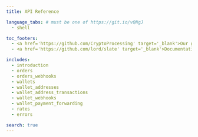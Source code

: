 ```yaml
---
title: API Reference

language_tabs: # must be one of https://git.io/vQNgJ
  - shell

toc_footers:
  - <a href='https://github.com/CryptoProcessing' target='_blank'>Our github</a>
  - <a href='https://github.com/lord/slate' target='_blank'>Documentation Powered by Slate</a>

includes:
  - introduction
  - orders
  - orders_webhooks
  - wallets
  - wallet_addresses
  - wallet_address_transactions
  - wallet_webhooks
  - wallet_payment_forwarding
  - rates
  - errors

search: true
---
```



